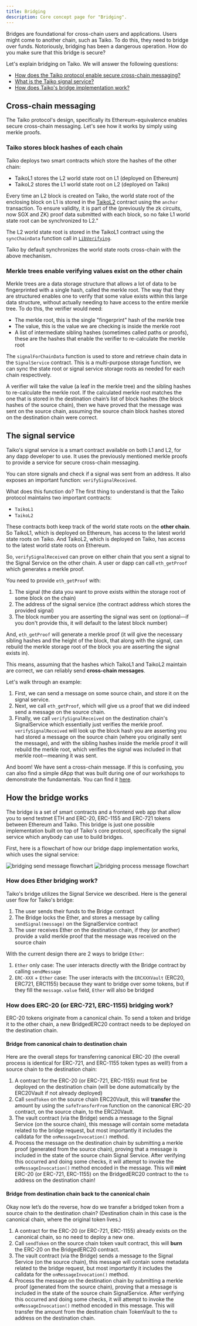 ```yaml
---
title: Bridging
description: Core concept page for "Bridging".
---
```


Bridges are foundational for cross-chain users and applications. Users might come to another chain, such as Taiko. To do this, they need to bridge over funds. Notoriously, bridging has been a dangerous operation. How do you make sure that this bridge is secure?

Let's explain bridging on Taiko. We will answer the following questions:

- [How does the Taiko protocol enable secure cross-chain messaging?](#cross-chain-messaging)
- [What is the Taiko signal service?](#the-signal-service)
- [How does Taiko's bridge implementation work?](#how-the-bridge-works)

## Cross-chain messaging

The Taiko protocol's design, specifically its Ethereum-equivalence enables secure cross-chain messaging. Let's see how it works by simply using merkle proofs.

### Taiko stores block hashes of each chain

Taiko deploys two smart contracts which store the hashes of the other chain:

- TaikoL1 stores the L2 world state root on L1 (deployed on Ethereum)
- TaikoL2 stores the L1 world state root on L2 (deployed on Taiko)

Every time an L2 block is created on Taiko, the world state root of the enclosing block on L1 is stored in the [TaikoL2](https://github.com/taikoxyz/taiko-mono/blob/taiko-alethia-protocol-v1.11.0/packages/protocol/contracts/layer2/based/TaikoL2.sol#L155) contract using the `anchor` transaction. To ensure validity, it is part of the (previously the zk circuits, now SGX and ZK) proof data submitted with each block, so no fake L1 world state root can be synchronized to L2."

The L2 world state root is stored in the TaikoL1 contract using the `syncChainData` function call in
[`LibVerifying`](https://github.com/taikoxyz/taiko-mono/blob/taiko-alethia-protocol-v1.11.0/packages/protocol/contracts/layer1/based/LibVerifying.sol#L165).

Taiko by default synchronizes the world state roots cross-chain with the above mechanism.

### Merkle trees enable verifying values exist on the other chain

Merkle trees are a data storage structure that allows a lot of data to be fingerprinted with a single hash, called the merkle root. The way that they are structured enables one to verify that some value exists within this large data structure, without actually needing to have access to the entire merkle tree. To do this, the verifier would need:

- The merkle root, this is the single "fingerprint" hash of the merkle tree
- The value, this is the value we are checking is inside the merkle root
- A list of intermediate sibling hashes (sometimes called paths or proofs), these are the hashes that enable the verifier to re-calculate the merkle root

The `signalForChainData` function is used to store and retrieve chain data in the `SignalService` contract. This is a multi-purpose storage function, we can sync the state root or signal service storage roots as needed for each chain respectively.

A verifier will take the value (a leaf in the merkle tree) and the sibling hashes to re-calculate the merkle root. If the calculated merkle root matches the one that is stored in the destination chain’s list of block hashes (the block hashes of the source chain), then we have proved that the message was sent on the source chain, assuming the source chain block hashes stored on the destination chain were correct.

## The signal service

Taiko's signal service is a smart contract available on both L1 and L2, for any dapp developer to use. It uses the previously mentioned merkle proofs to provide a service for secure cross-chain messaging.

You can store signals and check if a signal was sent from an address. It also exposes an important function: `verifySignalReceived`.

What does this function do? The first thing to understand is that the Taiko protocol maintains two important contracts:

- `TaikoL1`
- `TaikoL2`

These contracts both keep track of the world state roots on the **other chain**. So TaikoL1, which is deployed on Ethereum, has access to the latest world state roots on Taiko. And TaikoL2, which is deployed on Taiko, has access to the latest world state roots on Ethereum.

So, `verifySignalReceived` can prove on either chain that you sent a signal to the Signal Service on the other chain. A user or dapp can call `eth_getProof` which generates a merkle proof.

You need to provide `eth_getProof` with:

1. The signal (the data you want to prove exists within the storage root of some block on the chain)
2. The address of the signal service (the contract address which stores the provided signal)
3. The block number you are asserting the signal was sent on (optional—if you don't provide this, it will default to the latest block number)

And, `eth_getProof` will generate a merkle proof (it will give the necessary sibling hashes and the height of the block, that along with the signal, can rebuild the merkle storage root of the block you are asserting the signal exists in).

This means, assuming that the hashes which TaikoL1 and TaikoL2 maintain are correct, we can reliably send **cross-chain messages**.

Let's walk through an example:

1. First, we can send a message on some source chain, and store it on the signal service.
2. Next, we call `eth_getProof`, which will give us a proof that we did indeed send a message on the source chain.
3. Finally, we call `verifySignalReceived` on the destination chain's SignalService which essentially just verifies the merkle proof. `verifySignalReceived` will look up the block hash you are asserting you had stored a message on the source chain (where you originally sent the message), and with the sibling hashes inside the merkle proof it will rebuild the merkle root, which verifies the signal was included in that merkle root—meaning it was sent.

And boom! We have sent a cross-chain message. If this is confusing, you can also find a simple dApp that was built during one of our workshops to demonstrate the fundamentals. You can find it [here](https://github.com/taikoxyz/MessageServiceShowCaseApp).

## How the bridge works

The bridge is a set of smart contracts and a frontend web app that allow you to send testnet ETH and ERC-20, ERC-1155 and ERC-721 tokens between Ethereum and Taiko. This bridge is just one possible implementation built on top of Taiko's core protocol, specifically the signal service which anybody can use to build bridges.

First, here is a flowchart of how our bridge dapp implementation works, which uses the signal service:

![bridging send message flowchart](~/assets/content/docs/taiko-protocol/bridging-source-chain.webp)
![bridging process message flowchart](~/assets/content/docs/taiko-protocol/bridging-dest-chain.webp)

### How does Ether bridging work?

Taiko's bridge utilizes the Signal Service we described. Here is the general user flow for Taiko's bridge:

1. The user sends their funds to the Bridge contract
2. The Bridge locks the Ether, and stores a message by calling `sendSignal(message)` on the SignalService contract
3. The user receives Ether on the destination chain, if they (or another) provide a valid merkle proof that the message was received on the source chain

With the current design there are 2 ways to bridge `Ether`:

1. `Ether` only case: The user interacts directly with the Bridge contract by calling `sendMessage`
2. `ERC-XXX` + `Ether` case: The user interacts with the `ERCXXXVault` (ERC20, ERC721, ERC1155) because they want to bridge over some tokens, but if they fill the `message.value` field, `Ether` will also be bridged

### How does ERC-20 (or ERC-721, ERC-1155) bridging work?

ERC-20 tokens originate from a canonical chain. To send a token and bridge it to the other chain, a new BridgedERC20 contract needs to be deployed on the destination chain.

#### Bridge from canonical chain to destination chain

Here are the overall steps for transferring canonical ERC-20 (the overall process is identical for ERC-721, and ERC-1155 token types as well!) from a source chain to the destination chain:

1. A contract for the ERC-20 (or ERC-721, ERC-1155) must first be deployed on the destination chain (will be done automatically by the ERC20Vault if not already deployed)
2. Call `sendToken` on the source chain ERC20Vault, this will **transfer** the amount by using the `safeTransferFrom` function on the canonical ERC-20 contract, on the source chain, to the ERC20Vault.
3. The vault contract (via the Bridge) sends a message to the Signal Service (on the source chain), this message will contain some metadata related to the bridge request, but most importantly it includes the calldata for the `onMessageInvocation()` method.
4. Process the message on the destination chain by submitting a merkle proof (generated from the source chain), proving that a message is included in the state of the source chain Signal Service. After verifying this occurred and doing some checks, it will attempt to invoke the `onMessageInvocation()` method encoded in the message. This will **mint** ERC-20 (or ERC-721, ERC-1155) on the BridgedERC20 contract to the `to` address on the destination chain!

#### Bridge from destination chain back to the canonical chain

Okay now let’s do the reverse, how do we transfer a bridged token from a source chain to the destination chain? (Destination chain in this case is the canonical chain, where the original token lives.)

1. A contract for the ERC-20 (or ERC-721, ERC-1155) already exists on the canonical chain, so no need to deploy a new one.
2. Call `sendToken` on the source chain token vault contract, this will **burn** the ERC-20 on the BridgedERC20 contract.
3. The vault contract (via the Bridge) sends a message to the Signal Service (on the source chain), this message will contain some metadata related to the bridge request, but most importantly it includes the calldata for the `onMessageInvocation()` method.
4. Process the message on the destination chain by submitting a merkle proof (generated from the source chain), proving that a message is included in the state of the source chain SignalService. After verifying this occurred and doing some checks, it will attempt to invoke the `onMessageInvocation()` method encoded in this message. This will transfer the amount from the destination chain TokenVault to the `to` address on the destination chain.
